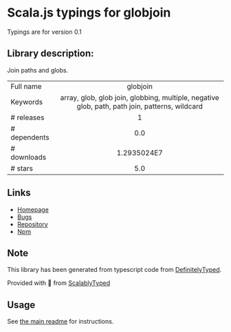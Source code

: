 
# Scala.js typings for globjoin

Typings are for version 0.1

## Library description:
Join paths and globs.

|                    |                 |
| ------------------ | :-------------: |
| Full name          | globjoin |
| Keywords           | array, glob, glob join, globbing, multiple, negative glob, path, path join, patterns, wildcard |
| # releases         | 1 |
| # dependents       | 0.0 |
| # downloads        | 1.2935024E7 |
| # stars            | 5.0 |

## Links
- [Homepage](https://github.com/amobiz/globjoin)
- [Bugs](https://github.com/amobiz/globjoin/issues)
- [Repository](https://github.com/amobiz/globjoin)
- [Npm](https://www.npmjs.com/package/globjoin)
    


## Note
This library has been generated from typescript code from [DefinitelyTyped](https://definitelytyped.org).

Provided with :purple_heart: from [ScalablyTyped](https://github.com/oyvindberg/ScalablyTyped)

## Usage
See [the main readme](../../readme.md) for instructions.


